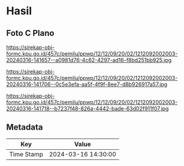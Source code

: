 # Hasil

## Foto C Plano

https://sirekap-obj-formc.kpu.go.id/457c/pemilu/ppwp/12/12/09/20/02/1212092002003-20240316-141657--a0981d76-4c62-4297-ad16-f8bd251bb925.jpg

https://sirekap-obj-formc.kpu.go.id/457c/pemilu/ppwp/12/12/09/20/02/1212092002003-20240316-141706--0c5e3efa-aa5f-4f9f-8ee7-d8b926917a57.jpg

https://sirekap-obj-formc.kpu.go.id/457c/pemilu/ppwp/12/12/09/20/02/1212092002003-20240316-141718--b7237f48-826a-4442-bade-63d02f911f07.jpg


## Metadata

| Key        | Value               |
| ---------- | ------------------- |
| Time Stamp | 2024-03-16 14:30:00 |



